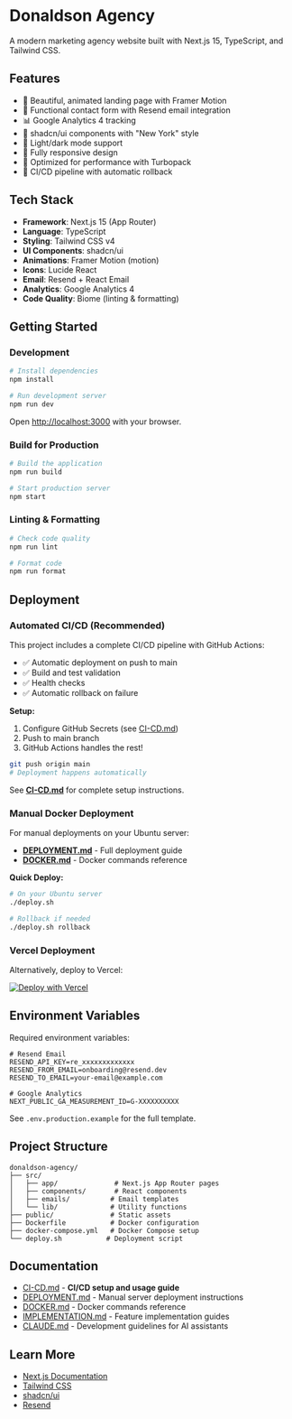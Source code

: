 # Donaldson Agency

A modern marketing agency website built with Next.js 15, TypeScript, and Tailwind CSS.

## Features

- 🎨 Beautiful, animated landing page with Framer Motion
- 📧 Functional contact form with Resend email integration
- 📊 Google Analytics 4 tracking
- 🎯 shadcn/ui components with "New York" style
- 🌙 Light/dark mode support
- 📱 Fully responsive design
- 🚀 Optimized for performance with Turbopack
- 🔄 CI/CD pipeline with automatic rollback

## Tech Stack

- **Framework**: Next.js 15 (App Router)
- **Language**: TypeScript
- **Styling**: Tailwind CSS v4
- **UI Components**: shadcn/ui
- **Animations**: Framer Motion (motion)
- **Icons**: Lucide React
- **Email**: Resend + React Email
- **Analytics**: Google Analytics 4
- **Code Quality**: Biome (linting & formatting)

## Getting Started

### Development

```bash
# Install dependencies
npm install

# Run development server
npm run dev
```

Open [http://localhost:3000](http://localhost:3000) with your browser.

### Build for Production

```bash
# Build the application
npm run build

# Start production server
npm start
```

### Linting & Formatting

```bash
# Check code quality
npm run lint

# Format code
npm run format
```

## Deployment

### Automated CI/CD (Recommended)

This project includes a complete CI/CD pipeline with GitHub Actions:

- ✅ Automatic deployment on push to main
- ✅ Build and test validation
- ✅ Health checks
- ✅ Automatic rollback on failure

**Setup:**

1. Configure GitHub Secrets (see [CI-CD.md](./CI-CD.md))
2. Push to main branch
3. GitHub Actions handles the rest!

```bash
git push origin main
# Deployment happens automatically
```

See **[CI-CD.md](./CI-CD.md)** for complete setup instructions.

### Manual Docker Deployment

For manual deployments on your Ubuntu server:

- **[DEPLOYMENT.md](./DEPLOYMENT.md)** - Full deployment guide
- **[DOCKER.md](./DOCKER.md)** - Docker commands reference

**Quick Deploy:**

```bash
# On your Ubuntu server
./deploy.sh

# Rollback if needed
./deploy.sh rollback
```

### Vercel Deployment

Alternatively, deploy to Vercel:

[![Deploy with Vercel](https://vercel.com/button)](https://vercel.com/new)

## Environment Variables

Required environment variables:

```env
# Resend Email
RESEND_API_KEY=re_xxxxxxxxxxxxx
RESEND_FROM_EMAIL=onboarding@resend.dev
RESEND_TO_EMAIL=your-email@example.com

# Google Analytics
NEXT_PUBLIC_GA_MEASUREMENT_ID=G-XXXXXXXXXX
```

See `.env.production.example` for the full template.

## Project Structure

```
donaldson-agency/
├── src/
│   ├── app/              # Next.js App Router pages
│   ├── components/       # React components
│   ├── emails/          # Email templates
│   └── lib/             # Utility functions
├── public/              # Static assets
├── Dockerfile           # Docker configuration
├── docker-compose.yml   # Docker Compose setup
└── deploy.sh           # Deployment script
```

## Documentation

- [CI-CD.md](./CI-CD.md) - **CI/CD setup and usage guide**
- [DEPLOYMENT.md](./DEPLOYMENT.md) - Manual server deployment instructions
- [DOCKER.md](./DOCKER.md) - Docker commands reference
- [IMPLEMENTATION.md](./IMPLEMENTATION.md) - Feature implementation guides
- [CLAUDE.md](./CLAUDE.md) - Development guidelines for AI assistants

## Learn More

- [Next.js Documentation](https://nextjs.org/docs)
- [Tailwind CSS](https://tailwindcss.com/docs)
- [shadcn/ui](https://ui.shadcn.com)
- [Resend](https://resend.com/docs)
